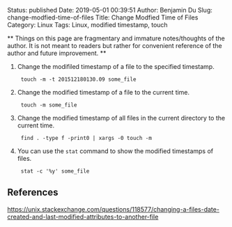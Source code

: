 Status: published
Date: 2019-05-01 00:39:51
Author: Benjamin Du
Slug: change-modfied-time-of-files
Title: Change Modfied Time of Files
Category: Linux
Tags: Linux, modified timestamp, touch

**
Things on this page are fragmentary and immature notes/thoughts of the author.
It is not meant to readers but rather for convenient reference of the author and future improvement.
**

1. Change the modifiled timestamp of a file to the specified timestamp.

        touch -m -t 201512180130.09 some_file

2. Change the modified timestamp of a file to the current time.

        touch -m some_file

3. Change the modified timestamp of all files in the current directory to the current time.

        find . -type f -print0 | xargs -0 touch -m

4. You can use the `stat` command to show the modified timestamps of files.

        stat -c '%y' some_file

## References

https://unix.stackexchange.com/questions/118577/changing-a-files-date-created-and-last-modified-attributes-to-another-file

